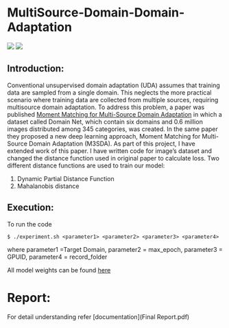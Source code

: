 # MultiSource-Domain-Domain-Adaptation

![](https://img.shields.io/badge/pytorch-1.6.0-blue.svg?style=flat) ![](https://img.shields.io/badge/python-3.7.1-green.svg?style=flat) 


## Introduction:

Conventional unsupervised domain adaptation (UDA) assumes that training data are sampled from a single domain.
This neglects the more practical scenario where training
data are collected from multiple sources, requiring multisource domain adaptation. To address this problem, a paper was published [Moment Matching for Multi-Source
Domain Adaptation](http://ai.bu.edu/M3SDA/) in which a dataset called Domain
Net, which contain six domains and 0.6 million images distributed among 345 categories, was created. In the same paper they proposed a new deep learning approach, Moment
Matching for Multi-Source Domain Adaptation (M3SDA).
As part of this project, I have extended work of this paper. I have written code for image’s dataset and changed
the distance function used in original paper to calculate loss.
Two different distance functions are used to train our model: 
1. Dynamic Partial Distance Function
1. Mahalanobis distance

## Execution:

To run the code 
```console
$ ./experiment.sh <parameter1> <parameter2> <parameter3> <parameter4>
```

where parameter1 =Target Domain,
parameter2 = max_epoch, 
parameter3 = GPUID,
parameter4 = record_folder



All model weights can be found [here](https://drive.google.com/file/d/1aZtT1rrFXTfDd4XCeauvwgi24axLng9V/view?usp=sharing)
# Report: 

For detail understanding refer [documentation](Final Report.pdf)
